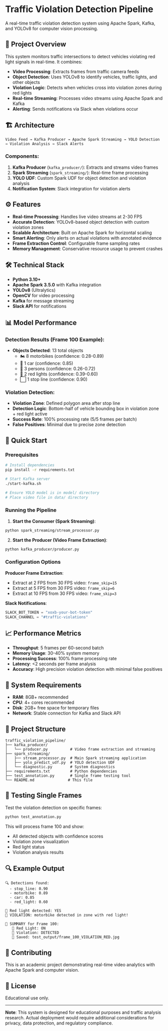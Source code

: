 # Traffic Violation Detection Pipeline

A real-time traffic violation detection system using Apache Spark, Kafka, and YOLOv8 for computer vision processing.

## 🎯 Project Overview

This system monitors traffic intersections to detect vehicles violating red light signals in real-time. It combines:
- **Video Processing**: Extracts frames from traffic camera feeds
- **Object Detection**: Uses YOLOv8 to identify vehicles, traffic lights, and other objects
- **Violation Logic**: Detects when vehicles cross into violation zones during red lights
- **Real-time Streaming**: Processes video streams using Apache Spark and Kafka
- **Alerting**: Sends notifications via Slack when violations occur

## 🏗️ Architecture

```
Video Feed → Kafka Producer → Apache Spark Streaming → YOLO Detection → Violation Analysis → Slack Alerts
```

### Components:
1. **Kafka Producer** (`kafka_producer/`): Extracts and streams video frames
2. **Spark Streaming** (`spark_streaming/`): Real-time frame processing
3. **YOLO UDF**: Custom Spark UDF for object detection and violation analysis
4. **Notification System**: Slack integration for violation alerts

## ⚙️ Features

- **Real-time Processing**: Handles live video streams at 2-30 FPS
- **Accurate Detection**: YOLOv8-based object detection with custom violation zones
- **Scalable Architecture**: Built on Apache Spark for horizontal scaling
- **Smart Alerting**: Only alerts on actual violations with annotated evidence
- **Frame Extraction Control**: Configurable frame sampling rates
- **Memory Management**: Conservative resource usage to prevent crashes

## 🛠️ Technical Stack

- **Python 3.10+**
- **Apache Spark 3.5.0** with Kafka integration
- **YOLOv8** (Ultralytics)
- **OpenCV** for video processing
- **Kafka** for message streaming
- **Slack API** for notifications

## 📊 Model Performance

### Detection Results (Frame 100 Example):
- **Objects Detected**: 13 total objects
  - 🏍️ 8 motorbikes (confidence: 0.28-0.89)
  - 🚗 1 car (confidence: 0.85)
  - 🚶 3 persons (confidence: 0.26-0.72)
  - 🚦 2 red lights (confidence: 0.39-0.60)
  - ⬜ 1 stop line (confidence: 0.90)

### Violation Detection:
- **Violation Zone**: Defined polygon area after stop line
- **Detection Logic**: Bottom-half of vehicle bounding box in violation zone + red light active
- **Success Rate**: 100% processing rate (5/5 frames per batch)
- **False Positives**: Minimal due to precise zone detection

## 🚀 Quick Start

### Prerequisites
```bash
# Install dependencies
pip install -r requirements.txt

# Start Kafka server
./start-kafka.sh

# Ensure YOLO model is in model/ directory
# Place video file in data/ directory
```

### Running the Pipeline

1. **Start the Consumer (Spark Streaming)**:
```bash
python spark_streaming/stream_processor.py
```

2. **Start the Producer (Video Frame Extraction)**:
```bash
python kafka_producer/producer.py
```

### Configuration Options

**Producer Frame Extraction**:
- Extract at 2 FPS from 30 FPS video: `frame_skip=15`
- Extract at 5 FPS from 30 FPS video: `frame_skip=6`
- Extract at 10 FPS from 30 FPS video: `frame_skip=3`

**Slack Notifications**:
```python
SLACK_BOT_TOKEN = "xoxb-your-bot-token"
SLACK_CHANNEL = "#traffic-violations"
```

## 📈 Performance Metrics

- **Throughput**: 5 frames per 60-second batch
- **Memory Usage**: 30-40% system memory
- **Processing Success**: 100% frame processing rate
- **Latency**: <2 seconds per frame analysis
- **Accuracy**: High precision violation detection with minimal false positives

## 🔧 System Requirements

- **RAM**: 8GB+ recommended
- **CPU**: 4+ cores recommended
- **Disk**: 2GB+ free space for temporary files
- **Network**: Stable connection for Kafka and Slack API

## 📁 Project Structure

```
traffic_violation_pipeline/
├── kafka_producer/
│   └── producer.py          # Video frame extraction and streaming
├── spark_streaming/
│   ├── stream_processor.py  # Main Spark streaming application
│   ├── yolo_predict_udf.py  # YOLO detection UDF
│   └── diagnostic.py        # System diagnostics
├── requirements.txt         # Python dependencies
├── test_annotation.py       # Single frame testing tool
└── README.md               # This file
```

## 🎯 Testing Single Frames

Test the violation detection on specific frames:

```bash
python test_annotation.py
```

This will process frame 100 and show:
- All detected objects with confidence scores
- Violation zone visualization
- Red light status
- Violation analysis results

## 🔍 Example Output

```
🔍 Detections found:
  - stop_line: 0.90
  - motorbike: 0.89
  - car: 0.85
  - red_light: 0.60

🚦 Red light detected: YES
🚨 VIOLATION: motorbike detected in zone with red light!

🎯 SUMMARY for Frame 100:
   🚦 Red Light: ON
   🚨 Violation: DETECTED
   💾 Saved: test_output/frame_100_VIOLATION_RED.jpg
```

## 🤝 Contributing

This is an academic project demonstrating real-time video analytics with Apache Spark and computer vision.

## 📝 License

Educational use only.

---

**Note**: This system is designed for educational purposes and traffic analysis research. Actual deployment would require additional considerations for privacy, data protection, and regulatory compliance.
